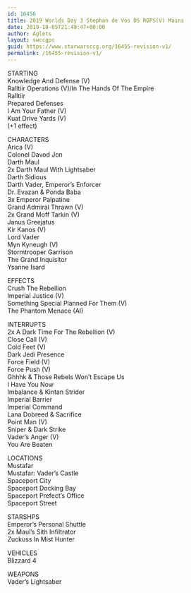 ```yaml
---
id: 16456
title: 2019 Worlds Day 3 Stephan de Vos DS ROPS(V) Mains
date: 2019-10-05T21:49:47+00:00
author: Aglets
layout: swccgpc
guid: https://www.starwarsccg.org/16455-revision-v1/
permalink: /16455-revision-v1/
---
```

STARTING  
Knowledge And Defense (V)  
Ralltiir Operations (V)/In The Hands Of The Empire  
Ralltiir  
Prepared Defenses  
I Am Your Father (V)  
Kuat Drive Yards (V)  
(+1 effect)

CHARACTERS  
Arica (V)  
Colonel Davod Jon  
Darth Maul  
2x Darth Maul With Lightsaber  
Darth Sidious  
Darth Vader, Emperor&#8217;s Enforcer  
Dr. Evazan & Ponda Baba  
3x Emperor Palpatine  
Grand Admiral Thrawn (V)  
2x Grand Moff Tarkin (V)  
Janus Greejatus  
Kir Kanos (V)  
Lord Vader  
Myn Kyneugh (V)  
Stormtrooper Garrison  
The Grand Inquisitor  
Ysanne Isard

EFFECTS  
Crush The Rebellion  
Imperial Justice (V)  
Something Special Planned For Them (V)  
The Phantom Menace (AI)

INTERRUPTS  
2x A Dark Time For The Rebellion (V)  
Close Call (V)  
Cold Feet (V)  
Dark Jedi Presence  
Force Field (V)  
Force Push (V)  
Ghhhk & Those Rebels Won&#8217;t Escape Us  
I Have You Now  
Imbalance & Kintan Strider  
Imperial Barrier  
Imperial Command  
Lana Dobreed & Sacrifice  
Point Man (V)  
Sniper & Dark Strike  
Vader&#8217;s Anger (V)  
You Are Beaten

LOCATIONS  
Mustafar  
Mustafar: Vader&#8217;s Castle  
Spaceport City  
Spaceport Docking Bay  
Spaceport Prefect&#8217;s Office  
Spaceport Street

STARSHPS  
Emperor&#8217;s Personal Shuttle  
2x Maul&#8217;s Sith Infiltrator  
Zuckuss In Mist Hunter

VEHICLES  
Blizzard 4

WEAPONS  
Vader&#8217;s Lightsaber